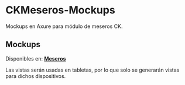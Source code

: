 # CKMeseros-Mockups

Mockups en Axure para módulo de meseros CK.

## Mockups

Disponibles en: **[Meseros](http://p1jp71.axshare.com/#c=2)**

Las vistas serán usadas en tabletas, por lo que solo se generarán vistas para dichos dispositivos.
